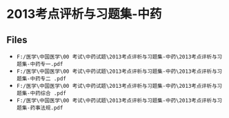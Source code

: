 # 2013考点评析与习题集-中药

## Files

- `F:/医学\中国医学\00 考试\中药试题\2013考点评析与习题集-中药\2013考点评析与习题集-中药专一.pdf`
- `F:/医学\中国医学\00 考试\中药试题\2013考点评析与习题集-中药\2013考点评析与习题集-中药专二 .pdf`
- `F:/医学\中国医学\00 考试\中药试题\2013考点评析与习题集-中药\2013考点评析与习题集-中药综合 .pdf`
- `F:/医学\中国医学\00 考试\中药试题\2013考点评析与习题集-中药\2013考点评析与习题集-药事法规.pdf`
